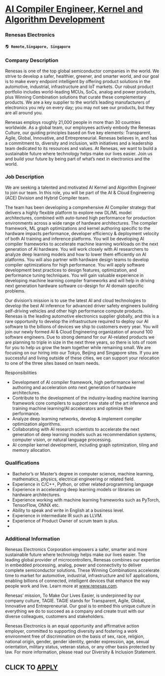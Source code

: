 # [AI Compiler Engineer, Kernel and Algorithm Development](https://www.remotewlb.com/apply/ai-compiler-engineer-kernel-and-algorithm-development)  
### Renesas Electronics  
#### `🌎 Remote,Singapore, Singapore`  

### **Company Description**

Renesas is one of the top global semiconductor companies in the world. We strive to develop a safer, healthier, greener, and smarter world, and our goal is to make every endpoint intelligent by offering product solutions in the automotive, industrial, infrastructure and IoT markets. Our robust product portfolio includes world-leading MCUs, SoCs, analog and power products, plus Winning Combination solutions that curate these complementary products. We are a key supplier to the world’s leading manufacturers of electronics you rely on every day; you may not see our products, but they are all around you.

Renesas employs roughly 21,000 people in more than 30 countries worldwide. As a global team, our employees actively embody the Renesas Culture, our guiding principles based on five key elements: Transparent, Agile, Global, Innovative, and Entrepreneurial. Renesas believes in, and has a commitment to, diversity and inclusion, with initiatives and a leadership team dedicated to its resources and values. At Renesas, we want to build a sustainable future where technology helps make our lives easier. Join us and build your future by being part of what’s next in electronics and the world.

###  **Job Description**

We are seeking a talented and motivated AI Kernel and Algorithm Engineer to join our team. In this role, you will be part of the AI & Cloud Engineering (ACE) Division and Hybrid Compiler team.

The team has been developing a comprehensive AI Compiler strategy that delivers a highly flexible platform to explore new DL/ML model architectures, combined with auto-tuned high performance for production environments across a wide range of hardware architectures. The compiler framework, ML graph optimizations and kernel authoring specific to the hardware impacts performance, developer efficiency & deployment velocity of both AI training and inference platforms. You will be developing AI compiler frameworks to accelerate machine learning workloads on the next generation of AI hardware. You will work closely with AI researchers to analyze deep learning models and how to lower them efficiently on AI platforms. You will also partner with hardware design teams to develop compiler optimizations for high performance. You will apply software development best practices to design features, optimization, and performance tuning techniques. You will gain valuable experience in developing machine
learning compiler frameworks and will help in driving next generation hardware software co-design for AI domain specific problems.

Our division’s mission is to use the latest AI and cloud technologies to develop the best AI inference for advanced driver safety engineers building self-driving vehicles and other high performance compute products. Renesas is the leading automotive electronics supplier globally, and this is a rare opportunity to develop the infrastructure required to deploy our AI software to the billions of devices we ship to customers every year. You will join our newly formed AI & Cloud Engineering organization of around 100 software engineers. Due to strong demand for our AI-related products we are planning to triple in size in the next three years, so there is lots of room for you to help us grow the team together while remaining small. We are focusing on our hiring into our Tokyo, Beijing and Singapore sites. If you are successful and living outside of these cities, we can support your relocation to one of the three sites based on team needs.

Responsibilities

  * Development of AI compiler framework, high performance kernel authoring and acceleration onto next generation of hardware architectures.
  * Contribute to the development of the industry-leading machine learning framework core compilers to support new state of the art inference and training machine learning/AI accelerators and optimize their performance.
  * Analyze deep learning networks, develop & implement compiler optimization algorithms.
  * Collaborating with AI research scientists to accelerate the next generation of deep learning models such as recommendation systems, computer vision, or natural language processing.
  * AI compiler kernel development, including graph optimization, tiling and memory allocation.

### **Qualifications**

  * Bachelor’s or Master’s degree in computer science, machine learning, mathematics, physics, electrical engineering or related field.
  * Experience in C/C++, Python, or other related programming language
  * Experience in accelerating deep learning models or libraries on hardware architectures.
  * Experience working with machine learning frameworks such as PyTorch, TensorFlow, ONNX etc.
  * Ability to speak and write in English at a business level.
  * Experience in intermediate IR such as LLVM.
  * Experience of Product Owner of scrum team is plus.
  * 

### **Additional Information**

Renesas Electronics Corporation empowers a safer, smarter and more sustainable future where technology helps make our lives easier. The leading global provider of microcontrollers, Renesas combines our expertise in embedded processing, analog, power and connectivity to deliver complete semiconductor solutions. These Winning Combinations accelerate time to market for automotive, industrial, infrastructure and IoT applications, enabling billions of connected, intelligent devices that enhance the way people work and live. Learn more at www.renesas.com.

Renesas’ mission, To Make Our Lives Easier, is underpinned by our company culture, TAGIE. TAGIE stands for Transparent, Agile, Global, Innovative and Entrepreneurial. Our goal is to embed this unique culture in everything we do to succeed as a company and create trust with our diverse colleagues, customers and stakeholders.

Renesas Electronics is an equal opportunity and affirmative action employer, committed to supporting diversity and fostering a work environment free of discrimination on the basis of sex, race, religion, national origin, gender, gender identity, gender expression, age, sexual orientation, military status, veteran status, or any other basis protected by law. For more information, please read our Diversity & Inclusion Statement.

  
## CLICK TO [APPLY](https://www.remotewlb.com/apply/ai-compiler-engineer-kernel-and-algorithm-development)

